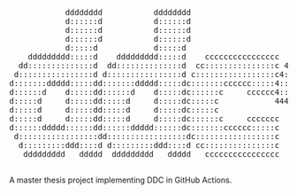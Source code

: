<p align="center">
  <pre>
            dddddddd           dddddddd                                                                  dddddddd
            d::::::d           d::::::d                         444444444                                d::::::d
            d::::::d           d::::::d                        4::::::::4                                d::::::d
            d::::::d           d::::::d                       4:::::::::4                                d::::::d
            d:::::d            d:::::d                       4::::44::::4                                d:::::d 
    ddddddddd:::::d    ddddddddd:::::d    cccccccccccccccc  4::::4 4::::4     cccccccccccccccc   ddddddddd:::::d 
  dd::::::::::::::d  dd::::::::::::::d  cc:::::::::::::::c 4::::4  4::::4   cc:::::::::::::::c dd::::::::::::::d 
 d::::::::::::::::d d::::::::::::::::d c:::::::::::::::::c4::::4   4::::4  c:::::::::::::::::cd::::::::::::::::d 
d:::::::ddddd:::::dd:::::::ddddd:::::dc:::::::cccccc:::::4::::444444::::44c:::::::cccccc:::::d:::::::ddddd:::::d 
d::::::d    d:::::dd::::::d    d:::::dc::::::c     cccccc4::::::::::::::::c::::::c     ccccccd::::::d    d:::::d 
d:::::d     d:::::dd:::::d     d:::::dc:::::c            4444444444:::::44c:::::c            d:::::d     d:::::d 
d:::::d     d:::::dd:::::d     d:::::dc:::::c                      4::::4 c:::::c            d:::::d     d:::::d 
d:::::d     d:::::dd:::::d     d:::::dc::::::c     ccccccc         4::::4 c::::::c     ccccccd:::::d     d:::::d 
d::::::ddddd::::::dd::::::ddddd::::::dc:::::::cccccc:::::c         4::::4 c:::::::cccccc:::::d::::::ddddd::::::dd
 d:::::::::::::::::dd:::::::::::::::::dc:::::::::::::::::c       44::::::44c:::::::::::::::::cd:::::::::::::::::d
  d:::::::::ddd::::d d:::::::::ddd::::d cc:::::::::::::::c       4::::::::4 cc:::::::::::::::c d:::::::::ddd::::d
   ddddddddd   ddddd  ddddddddd   ddddd   cccccccccccccccc       4444444444   cccccccccccccccc  ddddddddd   ddddd
  </pre>
</p>

A master thesis project implementing DDC in GitHub Actions.
